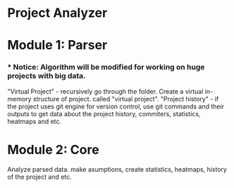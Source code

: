 # Project Analyzer

# Module 1: Parser
### * Notice: Algorithm will be modified for working on huge projects with big data.

"Virtual Project" - recursively go through the folder. Create a virtual in-memory structure of project.  called "virtual project".
"Project history" - if the project uses git engine for version control, use git commands and their outputs to get data about the project history, commiters, statistics, heatmaps and etc.

# Module 2: Core

Analyze parsed data. make asumptions, create statistics, heatmaps, history of the project and etc.
